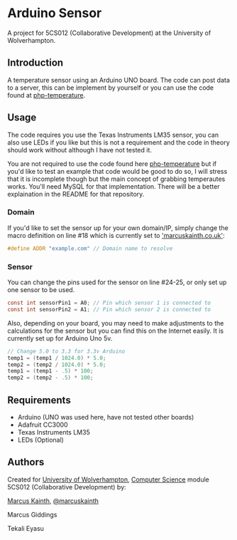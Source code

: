# Arduino Sensor
A project for 5CS012 (Collaborative Development) at the University of Wolverhampton.

## Introduction
A temperature sensor using an Arduino UNO board. The code can post data to a server, this can be implement by yourself or you can use the code found at [php-temperature](https://github.com/marcuskainth/php-temperature).

## Usage
The code requires you use the Texas Instruments LM35 sensor, you can also use LEDs if you like but this is not a requirement and the code in theory should work without although I have not tested it.

You are not required to use the code found here [php-temperature](https://github.com/marcuskainth/php-temperature) but if you'd like to test an example that code would be good to do so, I will stress that it is incomplete though but the main concept of grabbing temperautes works. You'll need MySQL for that implementation. There will be a better explaination in the README for that repository.

### Domain
If you'd like to set the sensor up for your own domain/IP, simply change the macro definition on line #18 which is currently set to ['marcuskainth.co.uk'](https://www.marcuskainth.co.uk):
```c
#define ADDR "example.com" // Domain name to resolve
```

### Sensor
You can change the pins used for the sensor on line #24-25, or only set up one sensor to be used.
```c
const int sensorPin1 = A0; // Pin which sensor 1 is connected to
const int sensorPin2 = A1; // Pin which sensor 2 is connected to
```

Also, depending on your board, you may need to make adjustments to the calculations for the sensor but you can find this on the Internet easily. It is currently set up for Arduino Uno 5v.
```c
// Change 5.0 to 3.3 for 3.3v Arduino
temp1 = (temp1 / 1024.0) * 5.0;
temp2 = (temp2 / 1024.0) * 5.0;
temp1 = (temp1 - .5) * 100;
temp2 = (temp2 - .5) * 100;
```

## Requirements
- Arduino (UNO was used here, have not tested other boards)
- Adafruit CC3000
- Texas Instruments LM35
- LEDs (Optional)

## Authors
Created for [University of Wolverhampton](https://www.wlv.ac.uk), [Computer Science](https://www.wlv.ac.uk/about-us/our-schools-and-institutes/faculty-of-science-and-engineering/school-of-mathematics-and-computer-science/) module 5CS012 (Collaborative Development) by:

[Marcus Kainth](https://www.marcuskainth.co.uk), [@marcuskainth](https://github.com/marcuskainth)

Marcus Giddings

Tekali Eyasu